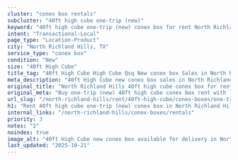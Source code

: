 ```yaml
---
cluster: "conex box rentals"
subcluster: "40ft high cube one-trip (new)"
keyword: "40ft high cube one-trip (new) conex box for rent North Richland Hills, TX"
intent: "Transactional-Local"
page_type: "Location-Product"
city: "North Richland Hills, TX"
service_type: "conex box"
condition: "New"
size: "40ft High Cube"
title_tag: "40ft High Cube High Cube Qsq New conex box Sales in North Richland Hills | LC Container"
meta_description: "40ft High Cube new conex box sales in North Richland Hills. High cube containers with extra height. Fast delivery, competitive pricing. Serving conex boxes area. Quote ID: 3WB. Call (214) 524-4168 for your free quote today."
original_title: "North Richland Hills 40ft high cube conex box for rent | LC"
original_meta: "Buy one-trip (new) 40ft high cube conex box rent with local delivery in North Richland Hills, TX. LC Container — local Since 2003. Request a fast quote today."
url_slug: "/north-richland-hills/rent/40ft-high-cube/conex-boxes/one-trip-new"
h1: "Rent 40ft high cube one-trip (new) conex box in North Richland Hills"
internal_links: "/north-richland-hills/conex-boxes/rentals"
priority: 3
notes: "2"
noindex: true
image_alt: "40ft High Cube new conex box available for delivery in North Richland Hills"
last_updated: "2025-10-21"
---
```


<!-- TODO: Add unique city/inventory copy, images, and internal links here. -->
